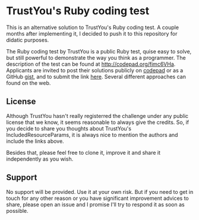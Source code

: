# TrustYou's Ruby coding test
This is an alternative solution to TrustYou's Ruby coding test. A couple months after implementing it, I decided to push it to this repository for didatic purposes.

The Ruby coding test by TrustYou is a public Ruby test, quise easy to solve, but still powerful to demonstrate the way you think as a programmer. The description of the test can be found at http://codepad.org/fimc6VHa.
Applicants are invited to post their solutions publicly on [codepad](http://codepad.org) or as a GitHub [gist](https://gist.github.com), and to submit the link [here](https://docs.google.com/forms/d/e/1FAIpQLScjfAimBQaBWgH_2m9PR7JGVXzm3ahHDYyjbskE3sqkJhIY5g/viewform). Several different approaches can found on the web.

## License
Although TrustYou hasn't really registerred the challenge under any public license that we know, it seems reasonable to always give the credits. So, if you decide to share you thoughts about TrustYou's IncludedResourceParams, it is always nice to mention the authors and include the links above.

Besides that, please feel free to clone it, improve it and share it independently as you wish.

## Support
No support will be provided. Use it at your own risk. But if you need to get in touch for any other reason or you have significant improvement advices to share, please open an issue and I promise I'll try to respond it as soon as possible.